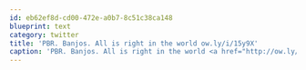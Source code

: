 ```yaml
---
id: eb62ef8d-cd00-472e-a0b7-8c51c38ca148
blueprint: text
category: twitter
title: 'PBR. Banjos. All is right in the world ow.ly/i/15y9X'
caption: 'PBR. Banjos. All is right in the world <a href="http://ow.ly/i/15y9X" title="http://ow.ly/i/15y9X" class="link link_untco">ow.ly/i/15y9X</a>'
---
```

